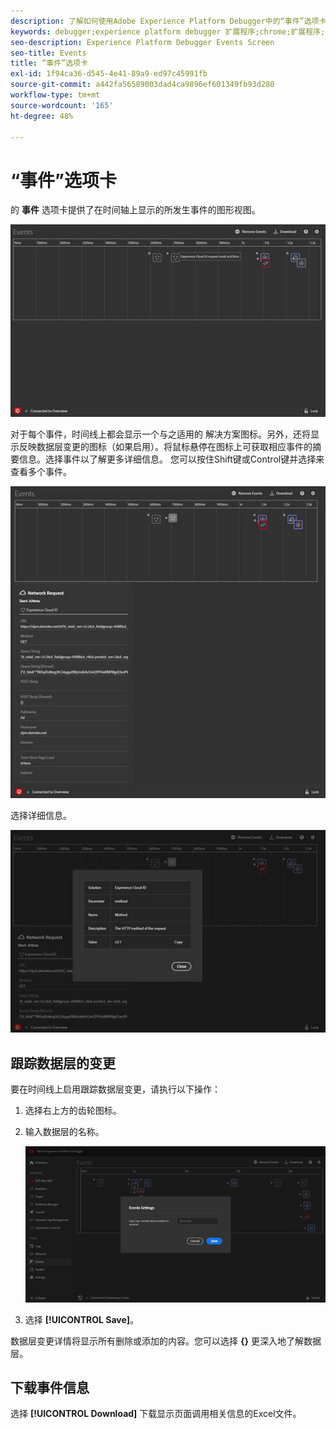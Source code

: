 ```yaml
---
description: 了解如何使用Adobe Experience Platform Debugger中的“事件”选项卡。
keywords: debugger;experience platform debugger 扩展程序;chrome;扩展程序;事件;dtm;target
seo-description: Experience Platform Debugger Events Screen
seo-title: Events
title: “事件”选项卡
exl-id: 1f94ca36-d545-4e41-89a9-ed97c45991fb
source-git-commit: a442fa56589003dad4ca9896ef601349fb93d280
workflow-type: tm+mt
source-wordcount: '165'
ht-degree: 48%

---
```


# “事件”选项卡

的 **事件** 选项卡提供了在时间轴上显示的所发生事件的图形视图。

![](assets/events.jpg)

对于每个事件，时间线上都会显示一个与之适用的 解决方案图标。另外，还将显示反映数据层变更的图标（如果启用）。将鼠标悬停在图标上可获取相应事件的摘要信息。选择事件以了解更多详细信息。 您可以按住Shift键或Control键并选择来查看多个事件。

![](assets/events-details.jpg)

选择详细信息。

![](assets/events-details-more.jpg)

## 跟踪数据层的变更

要在时间线上启用跟踪数据层变更，请执行以下操作：

1. 选择右上方的齿轮图标。
1. 输入数据层的名称。

   ![](assets/event-datalayer.jpg)

1. 选择 **[!UICONTROL Save]**。

数据层变更详情将显示所有删除或添加的内容。您可以选择 **{}** 更深入地了解数据层。

## 下载事件信息

选择 **[!UICONTROL Download]** 下载显示页面调用相关信息的Excel文件。
